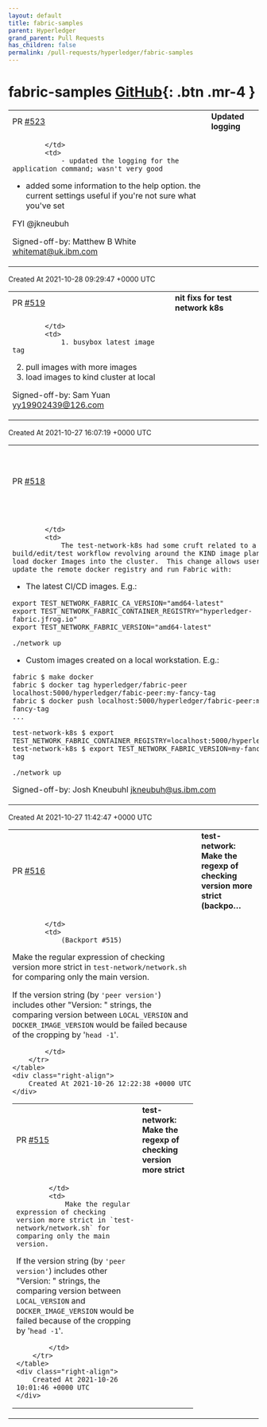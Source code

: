 ```yaml
---
layout: default
title: fabric-samples
parent: Hyperledger
grand_parent: Pull Requests
has_children: false
permalink: /pull-requests/hyperledger/fabric-samples
---
```


# fabric-samples <span class="fs-3 right-align">[GitHub](https://github.com/hyperledger/fabric-samples){: .btn .mr-4 }</span>


<div>
    <table>
        <tr>
            <td>
                PR <a href="https://github.com/hyperledger/fabric-samples/pull/523" class=".btn">#523</a>
            </td>
            <td>
                <b>
                    Updated logging
                </b>
            </td>
        </tr>
        <tr>
            <td>
                
            </td>
            <td>
                - updated the logging for the application command; wasn't very good
- added some information to the help option. the current settings
  useful if you're not sure what you've set


FYI @jkneubuh 

Signed-off-by: Matthew B White <whitemat@uk.ibm.com>
            </td>
        </tr>
    </table>
    <div class="right-align">
        Created At 2021-10-28 09:29:47 +0000 UTC
    </div>
</div>

<div>
    <table>
        <tr>
            <td>
                PR <a href="https://github.com/hyperledger/fabric-samples/pull/519" class=".btn">#519</a>
            </td>
            <td>
                <b>
                    nit fixs for test network k8s
                </b>
            </td>
        </tr>
        <tr>
            <td>
                
            </td>
            <td>
                1. busybox latest image tag
2. pull images with more images
3. load images to kind cluster at local

Signed-off-by: Sam Yuan <yy19902439@126.com>
            </td>
        </tr>
    </table>
    <div class="right-align">
        Created At 2021-10-27 16:07:19 +0000 UTC
    </div>
</div>

<div>
    <table>
        <tr>
            <td>
                PR <a href="https://github.com/hyperledger/fabric-samples/pull/518" class=".btn">#518</a>
            </td>
            <td>
                <b>
                    Allow overrides of the docker registry for fabric images
                </b>
            </td>
        </tr>
        <tr>
            <td>
                
            </td>
            <td>
                The test-network-k8s had some cruft related to a build/edit/test workflow revolving around the KIND image plane to load docker Images into the cluster.  This change allows users to update the remote docker registry and run Fabric with: 

- The latest CI/CD images.  E.g.: 
```
export TEST_NETWORK_FABRIC_CA_VERSION="amd64-latest"
export TEST_NETWORK_FABRIC_CONTAINER_REGISTRY="hyperledger-fabric.jfrog.io"
export TEST_NETWORK_FABRIC_VERSION="amd64-latest"

./network up 
``` 


- Custom images created on a local workstation.  E.g.: 
```
fabric $ make docker 
fabric $ docker tag hyperledger/fabric-peer localhost:5000/hyperledger/fabic-peer:my-fancy-tag 
fabric $ docker push localhost:5000/hyperledger/fabric-peer:my-fancy-tag
...

test-network-k8s $ export TEST_NETWORK_FABRIC_CONTAINER_REGISTRY=localhost:5000/hyperledger 
test-network-k8s $ export TEST_NETWORK_FABRIC_VERSION=my-fancy-tag 

./network up 
```

Signed-off-by: Josh Kneubuhl <jkneubuh@us.ibm.com>
            </td>
        </tr>
    </table>
    <div class="right-align">
        Created At 2021-10-27 11:42:47 +0000 UTC
    </div>
</div>

<div>
    <table>
        <tr>
            <td>
                PR <a href="https://github.com/hyperledger/fabric-samples/pull/516" class=".btn">#516</a>
            </td>
            <td>
                <b>
                    test-network: Make the regexp of checking version more strict (backpo…
                </b>
            </td>
        </tr>
        <tr>
            <td>
                
            </td>
            <td>
                (Backport #515)

Make the regular expression of checking version more strict in `test-network/network.sh` for comparing only the main version.

If the version string (by `'peer version'`) includes other "Version: " strings, the comparing version between `LOCAL_VERSION` and `DOCKER_IMAGE_VERSION` would be failed because of the cropping by '`head -1`'.

            </td>
        </tr>
    </table>
    <div class="right-align">
        Created At 2021-10-26 12:22:38 +0000 UTC
    </div>
</div>

<div>
    <table>
        <tr>
            <td>
                PR <a href="https://github.com/hyperledger/fabric-samples/pull/515" class=".btn">#515</a>
            </td>
            <td>
                <b>
                    test-network: Make the regexp of checking version more strict
                </b>
            </td>
        </tr>
        <tr>
            <td>
                
            </td>
            <td>
                Make the regular expression of checking version more strict in `test-network/network.sh` for comparing only the main version.

If the version string (by `'peer version'`) includes other "Version: " strings, the comparing version between `LOCAL_VERSION` and `DOCKER_IMAGE_VERSION` would be failed because of the cropping by '`head -1`'.

            </td>
        </tr>
    </table>
    <div class="right-align">
        Created At 2021-10-26 10:01:46 +0000 UTC
    </div>
</div>

